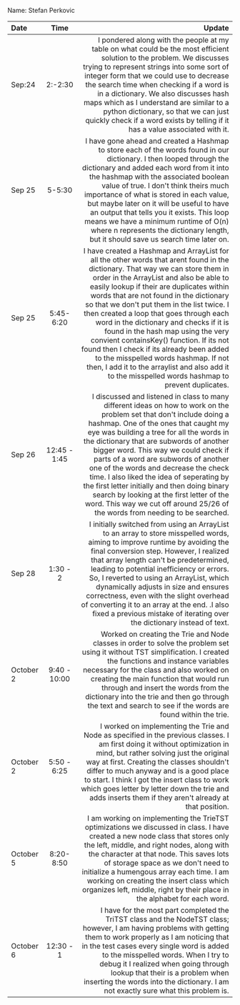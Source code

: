 Name: Stefan Perkovic

| Date      |     Time     |                                                                                                                                                                                                                                                                                                                                                                                                                                                                                                                                                                                                                                                                                Update |
|:----------|:------------:|--------------------------------------------------------------------------------------------------------------------------------------------------------------------------------------------------------------------------------------------------------------------------------------------------------------------------------------------------------------------------------------------------------------------------------------------------------------------------------------------------------------------------------------------------------------------------------------------------------------------------------------------------------------------------------------:|
| Sep:24    |   2:-2:30    |                                                                                                                                                                                                                 I pondered along with the people at my table on what could be the most efficient solution to the problem. We discusses trying to represent strings into some sort of integer form that we could use to decrease the search time when checking if a word is in a dictionary. We also discusses hash maps which as I understand are similar to a python dictionary, so that we can just quickly check if a word exists by telling if it has a value associated with it. |
| Sep 25    |    5-5:30    |                                                                                                                                                               I have gone ahead and created a Hashmap to store each of the words found in our dictionary. I then looped through the dictionary and added each word from it into the hashmap with the associated boolean value of true. I don't think theirs much importance of what is stored in each value, but maybe later on it will be useful to have an output that tells you it exists. This loop means we have a minimum runtime of O(n) where n represents the dictionary length, but it should save us search time later on. |
| Sep 25    |  5:45-6:20   | I have created a Hashmap and ArrayList for all the other words that arent found in the dictionary. That way we can store them in order in the ArrayList and also be able to easily lookup if their are duplicates within words that are not found in the dictionary so that we don't put them in the list twice. I then created a loop that goes through each word in the dictionary and checks if it is found in the hash map using the very convient containsKey() function. If its not found then I check if its already been added to the misspelled words hashmap. If not then, I add it to the arraylist and also add it to the misspelled words hashmap to prevent duplicates. |
| Sep 26    | 12:45 - 1:45 |                                                                           I discussed and listened in class to many different ideas on how to work on the problem set that don't include doing a hashmap. One of the ones that caught my eye was building a tree for all the words in the dictionary that are subwords of another bigger word. This way we could check if parts of a word are subwords of another one of the words and decrease the check time. I also liked the idea of seperating by the first letter initially and then doing binary search by looking at the first letter of the word. This way we cut off around 25/26 of the words from needing to be searched. |
| Sep 28    |   1:30 - 2   |                                                                                                                                                            I initially switched from using an ArrayList to an array to store misspelled words, aiming to improve runtime by avoiding the final conversion step. However, I realized that array length can't be predetermined, leading to potential inefficiency or errors. So, I reverted to using an ArrayList, which dynamically adjusts in size and ensures correctness, even with the slight overhead of converting it to an array at the end. .I also fixed a previous mistake of iterating over the dictionary instead of text. |       
| October 2 | 9:40 - 10:00 |                                                                                                                                                                                                                                                                         Worked on creating the Trie and Node classes in order to solve the problem set using it without TST simplification. I created the functions and instance variables necessary for the class and also worked on creating the main function that would run through and insert the words from the dictionary into the trie and then go through the text and search to see if the words are found within the trie. |
| October 2 | 5:50 - 6:25  |                                                                                                                                                                                                                                                              I worked on implementing the Trie and Node as specified in the previous classes. I am first doing it without optimization in mind, but rather solving just the original way at first. Creating the classes shouldn't differ to much anyway and is a good place to start. I think I got the insert class to work which goes letter by letter down the trie and adds inserts them if they aren't already at that position. |
| October 5 |  8:20-8:50   |                                                                                                                                                                                                                                                     I am working on implementing the TrieTST optimizations we discussed in class. I have created a new node class that stores only the left, middle, and right nodes, along with the character at that node. This saves lots of storage space as we don't need to initialize a humengous array each time. I am working on creating the insert class which organizes left, middle, right by their place in the alphabet for each word. |
| October 6 |  12:30 - 1   |                                                                                                                                                                                                                                                                I have for the most part completed the TriTST class and the NodeTST class; however, I am having problems with getting them to work properly as I am noticing that in the test cases every single word is added to the misspelled words. When I try to debug it I realized when going through lookup that their is a problem when inserting the words into the dictionary. I am not exactly sure what this problem is.  |

